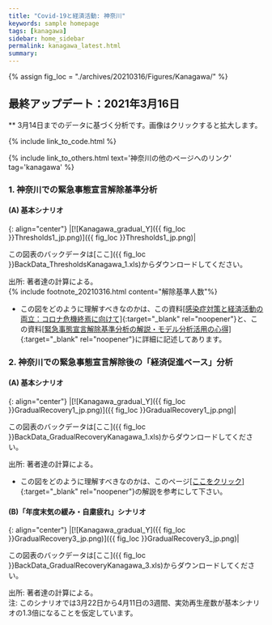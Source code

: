 ```yaml
---
title: "Covid-19と経済活動: 神奈川"
keywords: sample homepage
tags: [kanagawa]
sidebar: home_sidebar
permalink: kanagawa_latest.html
summary:
---
```


{% assign fig_loc = "./archives/20210316/Figures/Kanagawa/" %}

## 最終アップデート：2021年3月16日
** 3月14日までのデータに基づく分析です。画像はクリックすると拡大します。

{% include link_to_code.html %}

{% include link_to_others.html text='神奈川の他のページへのリンク' tag='kanagawa' %}

### 1. 神奈川での緊急事態宣言解除基準分析

#### (A) 基本シナリオ

{: align="center"}
|[![Kanagawa_gradual_Y]({{ fig_loc }}Thresholds1_jp.png)]({{ fig_loc }}Thresholds1_jp.png)|

この図表のバックデータは[ここ]({{ fig_loc }}BackData_ThresholdsKanagawa_1.xls)からダウンロードしてください。

出所: 著者達の計算による。<br>
{% include footnote_20210316.html content="解除基準人数"%}

- この図をどのように理解すべきなのかは、この資料[[感染症対策と経済活動の両立：コロナ危機終焉に向けて]](./files/Covid19OutputJapan_20210206.pdf){:target="_blank" rel="noopener"}と、この資料[[緊急事態宣言解除基準分析の解説・モデル分析活用の心得]](./files/Covid19OutputJapan_Note_20210206.pdf){:target="_blank" rel="noopener"}に詳細に記述してあります。

<!-- #### (B)「年度末気の緩み」シナリオ

{: align="center"}
|[![Kanagawa_gradual_Y]({{ fig_loc }}Thresholds3_jp.png)]({{ fig_loc }}Thresholds3_jp.png)|

この図表のバックデータは[ここ]({{ fig_loc }}BackData_ThresholdsKanagawa_3.xls)からダウンロードしてください。

出所: 著者達の計算による。<br>
注: このシナリオでは3月22日から4月11日の3週間、実効再生産数が基本シナリオの1.3倍になることを仮定しています。 -->

### 2. 神奈川での緊急事態宣言解除後の「経済促進ペース」分析

#### (A) 基本シナリオ

{: align="center"}
|[![Kanagawa_gradual_Y]({{ fig_loc }}GradualRecovery1_jp.png)]({{ fig_loc }}GradualRecovery1_jp.png)|

この図表のバックデータは[ここ]({{ fig_loc }}BackData_GradualRecoveryKanagawa_1.xls)からダウンロードしてください。

出所: 著者達の計算による。

- この図をどのように理解すべきなのかは、このページ[[ここをクリック]](./kanagawa_20210209.html#1-神奈川での緊急事態宣言解除後の経済促進ペース分析){:target="_blank" rel="noopener"}の解説を参考にして下さい。

#### (B)「年度末気の緩み・自粛疲れ」シナリオ

{: align="center"}
|[![Kanagawa_gradual_Y]({{ fig_loc }}GradualRecovery3_jp.png)]({{ fig_loc }}GradualRecovery3_jp.png)|

この図表のバックデータは[ここ]({{ fig_loc }}BackData_GradualRecoveryKanagawa_3.xls)からダウンロードしてください。

出所: 著者達の計算による。<br>
注: このシナリオでは3月22日から4月11日の3週間、実効再生産数が基本シナリオの1.3倍になることを仮定しています。
